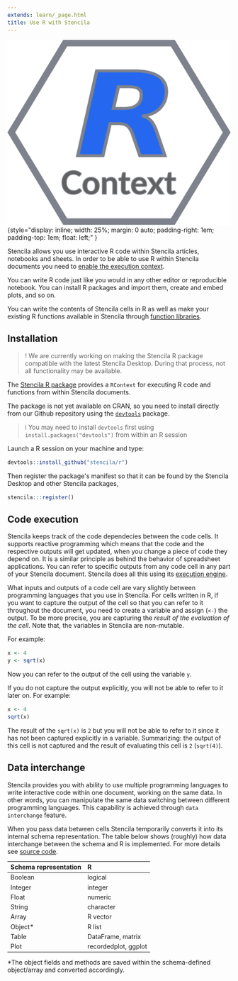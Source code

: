 ```yaml
---
extends: learn/_page.html
title: Use R with Stencila
---
```


![Stencila R Context](../img/r-context.png){style="display: inline; width: 25%; margin: 0 auto; padding-right: 1em; padding-top: 1em; float: left;" }

Stencila allows you use interactive R code within Stencila articles, notebooks and sheets.
In order to be able to use R within Stencila documents you need to
[enable the execution context](#installation).

You can write R code
just like you would in any other editor or reproducible notebook. You can install R packages and import them,
create and embed plots, and so on.

You can write the contents of Stencila cells in R as well as make your existing R functions available in Stencila through [function libraries](#functions).

## Installation

>! We are currently working on making the Stencila R package compatible with the latest Stencila Desktop. During that process, not all functionality may be available.

The [Stencila R package](https://github.com/stencila/r) provides a `RContext` for executing R code and functions from within Stencila documents.

The package is not yet available on CRAN, so you need to install directly from our Github repository using the [`devtools`](https://github.com/hadley/devtools) package.

>i You may need to install `devtools` first using `install.packages("devtools")` from within an R session

Launch a R session on your machine and type:

```r
devtools::install_github("stencila/r")
```

Then register the package's manifest so that it can be found by the Stencila Desktop and other Stencila packages,

```r
stencila:::register()
```

## Code execution

Stencila keeps track of the code dependecies between the code cells. It supports reactive programming which means that the code and the respective outputs
will get updated, when you change a piece of code they depend on. It is a similar principle as behind the behavior of spreadsheet applications.
You can refer to specific outputs from any code cell in any part of your Stencila document. Stencila does all this using its [execution engine]().

What inputs and outputs of a code cell are vary slightly between programming languages that you use in Stencila.  For cells written in R,
if you want to capture the output of the cell so that you can refer to it throughout the document, you need to create a variable and assign (`<-`) the output. To be more precise, you are capturing the _result of the evaluation of the cell_.
Note that, the variables in Stencila are non-mutable.

For example:

```r
x <- 4
y <- sqrt(x)
```
Now you can refer to the output of the cell using the variable `y`.

If you do not capture the output explicitly, you will not be able to refer to it later on. For example:

```r
x <- 4
sqrt(x)
```

The result of the `sqrt(x)` is `2` but you will not be able to refer to it since it has not been captured explicitly in a variable.
Summarizing: the output of this cell is not captured and the result of evaluating this cell is `2` (`sqrt(4)`).


## Data interchange

Stencila provides you with ability to use multiple programming languages to write interactive code within
one document, working on the same data. In other words, you can manipulate the same data switching between different programming
languages. This capability is achieved through `data interchange` feature.

When you pass data between cells Stencila temporarily converts it into its internal schema representation.
The table below shows (roughly) how data interchange between the schema and R is implemented. For more details
see [source code](https://github.com/stencila/r/blob/master/R/type.R).

| Schema representation | R                    |
|:----------------------|:---------------------|
| Boolean               | logical              |
| Integer               | integer              |
| Float                 | numeric              |
| String                | character            |
| Array                 | R vector             |
| Object\*              | R list               |
| Table                 | DataFrame, matrix    |
| Plot                  | recordedplot, ggplot |

\*The object fields and methods are saved within the schema-defined object/array and converted accordingly.
